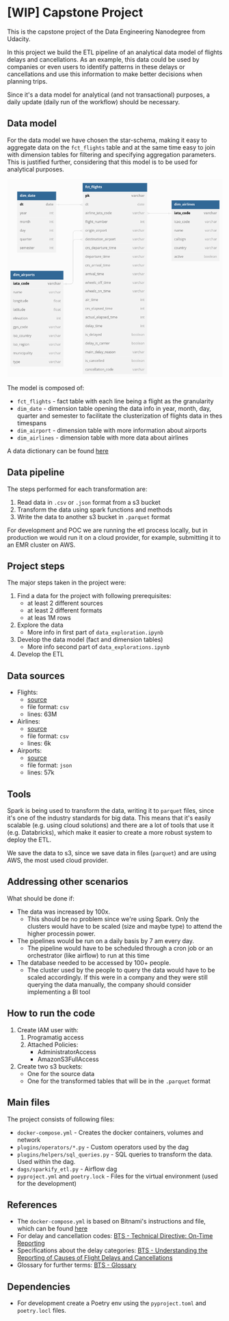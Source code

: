 # [WIP] Capstone Project
This is the capstone project of the Data Engineering Nanodegree from Udacity. 

In this project we build the ETL pipeline of an analytical data model of flights delays and cancellations. As an example, this data could be used by companies or even users to identify patterns in these delays or cancellations and use this information to make better decisions when planning trips.

Since it's a data model for analytical (and not transactional) purposes, a daily update (daily run of the workflow) should be necessary.
## Data model
For the data model we have chosen the star-schema, making it easy to aggregate data on the `fct_flights` table and at the same time easy to join with dimension tables for filtering and specifying aggregation parameters. This is justified further, considering that this model is to be used for analytical purposes.

![flights data model](./images/data_model.png)

The model is composed of:
- `fct_flights` - fact table with each line being a flight as the granularity
- `dim_date` - dimension table opening the data info in year, month, day, quarter and semester to facilitate the clusterization of flights data in thes timespans
- `dim_airport` - dimension table with more information about airports
- `dim_airlines` - dimension table with more data about airlines

A data dictionary can be found [here](./DATA-DICTIONARY.md)
## Data pipeline
The steps performed for each transformation are:
1. Read data in `.csv` or `.json` format from a s3 bucket
2. Transform the data using spark functions and methods
3. Write the data to another s3 bucket in `.parquet` format

For development and POC we are running the etl process locally, but in production we would run it on a cloud provider, for example, submitting it to an EMR cluster on AWS.
## Project steps
The major steps taken in the project were:
1. Find a data for the project with following prerequisites:
    - at least 2 different sources
    - at least 2 different formats
    - at leas 1M rows
2. Explore the data
    - More info in first part of `data_exploration.ipynb` 
3. Develop the data model (fact and dimension tables)
    - More info second part of `data_explorations.ipynb`
4. Develop the ETL
## Data sources
- Flights:
    - [source](https://www.kaggle.com/datasets/yuanyuwendymu/airline-delay-and-cancellation-data-2009-2018)
    - file format: `csv`
    - lines: 63M
- Airlines:
    - [source](https://www.kaggle.com/datasets/open-flights/airline-database)
    - file format: `csv`
    - lines: 6k 
- Airports:
    - [source](https://datahub.io/core/airport-codes)
    - file format: `json`
    - lines: 57k
## Tools
Spark is being used to transform the data, writing it to `parquet` files, since it's one of the industry standards for big data. This means that it's easily scalable (e.g. using cloud solutions) and there are a lot of tools that use it (e.g. Databricks), which make it easier to create a more robust system to deploy the ETL.

We save the data to s3, since we save data in files (`parquet`) and are using AWS, the most used cloud provider. 
## Addressing other scenarios
What should be done if:
- The data was increased by 100x.
    - This should be no problem since we're using Spark. Only the clusters would have to be scaled (size and maybe type) to attend the higher processin power. 
- The pipelines would be run on a daily basis by 7 am every day.
    - The pipeline would have to be scheduled through a cron job or an orchestrator (like airflow) to run at this time
- The database needed to be accessed by 100+ people.
    - The cluster used by the people to query the data would have to be scaled accordingly. If this were in a company and they were still querying the data manually, the company should consider implementing a BI tool
## How to run the code
1. Create IAM user with:
    1. Programatig access
    2. Attached Policies:
        - AdministratorAccess
        - AmazonS3FullAccess
2. Create two s3 buckets:
    - One for the source data
    - One for the transformed tables that will be in the `.parquet` format
<!-- 3. Run `docker compose up -d` and log in to Airflow on `localhost:8080`
    - user: `admin`
    - password: `admin`
4. Add connections with above created credentials and cluster inf to Airflow:
    - Amazon Web Services: name `aws_credentials`
    - Postgres: name `redshift`
5. Enable the dag -->
## Main files
The project consists of following files:
- `docker-compose.yml` - Creates the docker containers, volumes and network
- `plugins/operators/*.py` - Custom operators used by the dag
- `plugins/helpers/sql_queries.py` - SQL queries to transform the data. Used within the dag.
- `dags/sparkify_etl.py` - Airflow dag
- `pyproject.yml` and `poetry.lock` - Files for the virtual environment (used for the development)
## References
- The `docker-compose.yml` is based on Bitnami's instructions and file, which can be found [here](https://github.com/bitnami/bitnami-docker-airflow)
- For delay and cancellation codes: [BTS - Technical Directive: On-Time Reporting](https://www.bts.gov/topics/airlines-and-airports/number-23-technical-directive-time-reporting-effective-jan-1-2014)
- Specifications about the delay categories: [BTS - Understanding the Reporting of Causes of Flight Delays and Cancellations](https://www.bts.gov/topics/airlines-and-airports/understanding-reporting-causes-flight-delays-and-cancellations)
- Glossary for further terms: [BTS - Glossary](https://www.transtats.bts.gov/Glossary.asp)

## Dependencies
- For development create a Poetry env using the `pyproject.toml` and `poetry.locl` files.